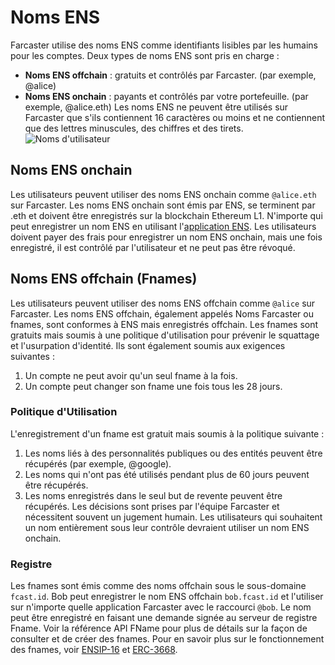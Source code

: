 # Noms ENS

Farcaster utilise des noms ENS comme identifiants lisibles par les humains pour les comptes. Deux types de noms ENS sont pris en charge :

- **Noms ENS offchain** : gratuits et contrôlés par Farcaster. (par exemple, @alice)
- **Noms ENS onchain** : payants et contrôlés par votre portefeuille. (par exemple, @alice.eth)
  Les noms ENS ne peuvent être utilisés sur Farcaster que s'ils contiennent 16 caractères ou moins et ne contiennent que des lettres minuscules, des chiffres et des tirets.
  ![Noms d'utilisateur](/assets/usernames.png)

## Noms ENS onchain

Les utilisateurs peuvent utiliser des noms ENS onchain comme `@alice.eth` sur Farcaster.
Les noms ENS onchain sont émis par ENS, se terminent par .eth et doivent être enregistrés sur la blockchain Ethereum L1. N'importe qui peut enregistrer un nom ENS en utilisant l'[application ENS](https://app.ens.domains/).
Les utilisateurs doivent payer des frais pour enregistrer un nom ENS onchain, mais une fois enregistré, il est contrôlé par l'utilisateur et ne peut pas être révoqué.

## Noms ENS offchain (Fnames)

Les utilisateurs peuvent utiliser des noms ENS offchain comme `@alice` sur Farcaster.
Les noms ENS offchain, également appelés Noms Farcaster ou fnames, sont conformes à ENS mais enregistrés offchain. Les fnames sont gratuits mais soumis à une politique d'utilisation pour prévenir le squattage et l'usurpation d'identité. Ils sont également soumis aux exigences suivantes :

1. Un compte ne peut avoir qu'un seul fname à la fois.
2. Un compte peut changer son fname une fois tous les 28 jours.

### Politique d'Utilisation

L'enregistrement d'un fname est gratuit mais soumis à la politique suivante :

1. Les noms liés à des personnalités publiques ou des entités peuvent être récupérés (par exemple, @google).
2. Les noms qui n'ont pas été utilisés pendant plus de 60 jours peuvent être récupérés.
3. Les noms enregistrés dans le seul but de revente peuvent être récupérés.
   Les décisions sont prises par l'équipe Farcaster et nécessitent souvent un jugement humain. Les utilisateurs qui souhaitent un nom entièrement sous leur contrôle devraient utiliser un nom ENS onchain.

### Registre

Les fnames sont émis comme des noms offchain sous le sous-domaine `fcast.id`. Bob peut enregistrer le nom ENS offchain `bob.fcast.id` et l'utiliser sur n'importe quelle application Farcaster avec le raccourci `@bob`. Le nom peut être enregistré en faisant une demande signée au serveur de registre Fname. Voir la référence API FName pour plus de détails sur la façon de consulter et de créer des fnames. Pour en savoir plus sur le fonctionnement des fnames, voir [ENSIP-16](https://docs.ens.domains/ens-improvement-proposals/ensip-16-offchain-metadata) et [ERC-3668](https://eips.ethereum.org/EIPS/eip-3668).
